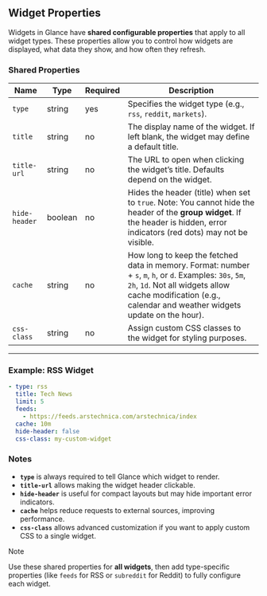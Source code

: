 ## Widget Properties

Widgets in Glance have **shared configurable properties** that apply to all widget types. These properties allow you to control how widgets are displayed, what data they show, and how often they refresh.

### Shared Properties

| Name        | Type    | Required | Description |
|------------|---------|---------|-------------|
| `type`      | string  | yes     | Specifies the widget type (e.g., `rss`, `reddit`, `markets`). |
| `title`     | string  | no      | The display name of the widget. If left blank, the widget may define a default title. |
| `title-url` | string  | no      | The URL to open when clicking the widget’s title. Defaults depend on the widget. |
| `hide-header` | boolean | no    | Hides the header (title) when set to `true`. Note: You cannot hide the header of the **group widget**. If the header is hidden, error indicators (red dots) may not be visible. |
| `cache`     | string  | no      | How long to keep the fetched data in memory. Format: number + `s`, `m`, `h`, or `d`. Examples: `30s`, `5m`, `2h`, `1d`. Not all widgets allow cache modification (e.g., calendar and weather widgets update on the hour). |
| `css-class` | string  | no      | Assign custom CSS classes to the widget for styling purposes. |

---

### Example: RSS Widget

```yaml
- type: rss
  title: Tech News
  limit: 5
  feeds:
    - https://feeds.arstechnica.com/arstechnica/index
  cache: 10m
  hide-header: false
  css-class: my-custom-widget
```

### Notes
- **`type`** is always required to tell Glance which widget to render.  
- **`title-url`** allows making the widget header clickable.  
- **`hide-header`** is useful for compact layouts but may hide important error indicators.  
- **`cache`** helps reduce requests to external sources, improving performance.  
- **`css-class`** allows advanced customization if you want to apply custom CSS to a single widget.

> [!NOTE]
> Use these shared properties for **all widgets**, then add type-specific properties (like `feeds` for RSS or `subreddit` for Reddit) to fully configure each widget.
